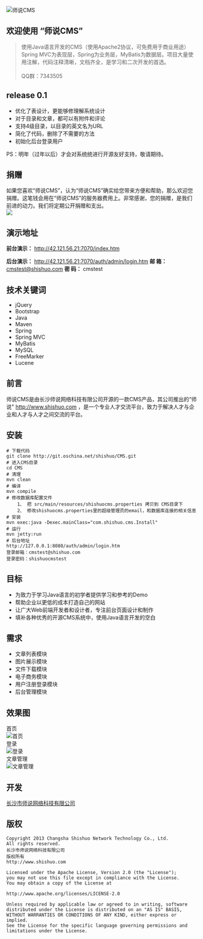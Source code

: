 ![师说CMS](/src/main/webapp/system/images/logo.png "师说CMS")

## 欢迎使用 “师说CMS”

> 使用Java语言开发的CMS（使用Apache2协议，可免费用于商业用途）<br>
> Spring MVC为表现层，Spring为业务层，MyBatis为数据层。项目大量使用注解，代码注释清晰，文档齐全，是学习和二次开发的首选。<br>
><br>
>QQ群：7343505

## release 0.1
* 优化了表设计，更能够修理解系统设计
* 对于目录和文章，都可以有附件和评论
* 支持4级目录，以目录的英文名为URL
* 简化了代码，删除了不需要的方法
* 初始化后台登录用户

PS：明年（过年以后）才会对系统统进行开源友好支持，敬请期待。

## 捐赠
如果您喜欢“师说CMS”，认为“师说CMS”确实给您带来方便和帮助，那么欢迎您捐赠。这笔钱会用在“师说CMS”的服务器费用上。非常感谢，您的捐赠，是我们前进的动力。我们将定期公开捐赠和支出。<br>
<a href='http://me.alipay.com/herbert'> <img src='https://img.alipay.com/sys/personalprod/style/mc/btn-index.png' /> </a>

## 演示地址

**前台演示：** http://42.121.56.21:7070/index.htm

**后台演示：** http://42.121.56.21:7070/auth/admin/login.htm
**邮   箱：** cmstest@shishuo.com 
**密   码：** cmstest

## 技术关键词
* jQuery
* Bootstrap
* Java
* Maven
* Spring
* Spring MVC
* MyBatis
* MySQL
* FreeMarker
* Lucene

## 前言

师说CMS是由长沙师说网络科技有限公司开源的一款CMS产品，其公司推出的“师说" http://www.shishuo.com ，是一个专业人才交流平台，致力于解决人才与企业和人才与人才之间交流的平台。

## 安装

	# 下载代码
	git clone http://git.oschina.net/shishuo/CMS.git
	# 进入CMS目录
	cd CMS
	# 清理
	mvn clean
	# 编译
	mvn compile
	# 修改数据库配置文件
		1、 把 src/main/resources/shishuocms.properties 拷贝到 CMS目录下
		2、 修改shishuocms.properties里的超级管理员的email，和数据库连接的相关信息
	# 安装
	mvn exec:java -Dexec.mainClass="com.shishuo.cms.Install"
	# 运行
	mvn jetty:run
	# 后台地址
	http://127.0.0.1:8080/auth/admin/login.htm
	登录邮箱：cmstest@shishuo.com
	登录密码：shishuocmstest


## 目标

 - 为致力于学习Java语言的初学者提供学习和参考的Demo 
 - 帮助企业以更低的成本打造自己的网站
 - 让广大Web前端开发者和设计者，专注前台页面设计和制作
 - 填补各种优秀的开源CMS系统中，使用Java语言开发的空白

## 需求

 - 文章列表模块
 - 图片展示模块
 - 文件下载模块
 - 电子商务模块
 - 用户注册登录模块
 - 后台管理模块
 
## 效果图
首页<br>
![首页](/doc/images/default.png "首页")<br>
登录<br>
![登录](/doc/images/login.png "登录")<br>
文章管理<br>
![文章管理](/doc/images/file.png "文章管理")

## 开发

[长沙市师说网络科技有限公司][1]

## 版权

    Copyright 2013 Changsha Shishuo Network Technology Co., Ltd. 
    All rights reserved.
    长沙市师说网络科技有限公司
    版权所有
    http://www.shishuo.com
    
    Licensed under the Apache License, Version 2.0 (the "License");
    you may not use this file except in compliance with the License.
    You may obtain a copy of the License at
    
    http://www.apache.org/licenses/LICENSE-2.0
    
    Unless required by applicable law or agreed to in writing, software
    distributed under the License is distributed on an "AS IS" BASIS,
    WITHOUT WARRANTIES OR CONDITIONS OF ANY KIND, either express or implied.
    See the License for the specific language governing permissions and
    limitations under the License.


  [1]: http://www.shishuo.com
